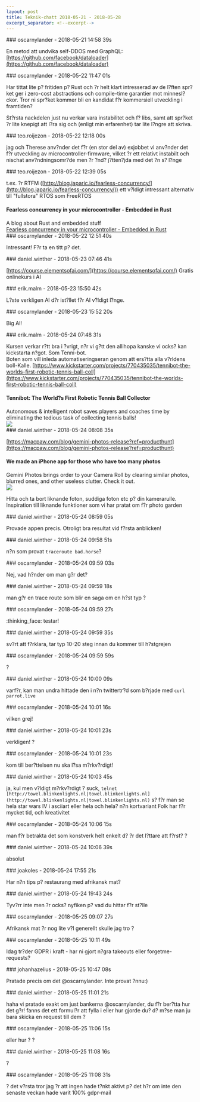 ```yaml
---
layout: post
title: Teknik-chatt 2018-05-21 - 2018-05-28
excerpt_separator: <!--excerpt-->
---
```

<section class="message" markdown="1">
### oscarnylander - 2018-05-21 14:58 39s

En metod att undvika self-DDOS med GraphQL: [https://github.com/facebook/dataloader](https://github.com/facebook/dataloader)
</section>
<section class="message" markdown="1">
### oscarnylander - 2018-05-22 11:47 01s

Har tittat lite p? fritiden p? Rust och ?r helt klart intresserad av de l?ften spr?ket ger i zero-cost abstractions och compile-time garantier mot minnesl?ckor. Tror ni spr?ket kommer bli en kandidat f?r kommersiell utveckling i framtiden?

St?rsta nackdelen just nu verkar vara instabilitet och f? libs, samt att spr?ket ?r lite knepigt att l?ra sig och (enligt min erfarenhet) tar lite l?ngre att skriva.
</section>
<section class="message" markdown="1">
### teo.roijezon - 2018-05-22 12:18 00s

jag och Therese anv?nder det f?r (en stor del av) exjobbet
vi anv?nder det f?r utveckling av microcontroller-firmware, vilket ?r ett relativt instabilt och nischat anv?ndningsomr?de
men ?r ?nd? j?tten?jda med det ?n s? l?nge
</section>
<section class="message" markdown="1">
### teo.roijezon - 2018-05-22 12:39 05s

t.ex. ?r RTFM ([http://blog.japaric.io/fearless-concurrency/](http://blog.japaric.io/fearless-concurrency/)) ett v?ldigt intressant alternativ till "fullstora" RTOS som FreeRTOS

<div class="attachment"><h4>Fearless concurrency in your microcontroller - Embedded in Rust</h4><div class="text">A blog about Rust and embedded stuff</div>
<a href="http://blog.japaric.io/fearless-concurrency/">Fearless concurrency in your microcontroller - Embedded in Rust</a></div>
    
</section>
<section class="message" markdown="1">
### oscarnylander - 2018-05-22 12:51 40s

Intressant! F?r ta en titt p? det.
</section>
<section class="message" markdown="1">
### daniel.winther - 2018-05-23 07:46 41s

[https://course.elementsofai.com/](https://course.elementsofai.com/)
Gratis onlinekurs i AI
</section>
<section class="message" markdown="1">
### erik.malm - 2018-05-23 15:50 42s

L?ste verkligen Al d?r ist?llet f?r AI v?ldigt l?nge.
</section>
<section class="message" markdown="1">
### oscarnylander - 2018-05-23 15:52 20s

Big Al!
</section>
<section class="message" markdown="1">
### erik.malm - 2018-05-24 07:48 31s

Kursen verkar r?tt bra i ?vrigt, n?r vi g?tt den allihopa kanske vi ocks? kan kickstarta n?got. Som Tenni-bot.  
Boten som vill inleda automatiseringseran genom att ers?tta alla v?rldens boll-Kalle.   [https://www.kickstarter.com/projects/770435035/tennibot-the-worlds-first-robotic-tennis-ball-coll](https://www.kickstarter.com/projects/770435035/tennibot-the-worlds-first-robotic-tennis-ball-coll)

<div class="attachment"><h4>Tennibot: The World?s First Robotic Tennis Ball Collector</h4><div class="text">Autonomous &amp; intelligent robot saves players and coaches time by eliminating the tedious task of collecting tennis balls!</div>
<a href="https://www.kickstarter.com/projects/770435035/tennibot-the-worlds-first-robotic-tennis-ball-coll"><img src="https://ksr-ugc.imgix.net/assets/020/677/032/f0bfed73a1832be0306c35e25190232d_original.jpg?crop=faces&w=1552&h=873&fit=crop&v=1522090404&auto=format&q=92&s=a5f824cc6bd4cb17752fa0a00d740cf9" fallback="Tennibot: The World?s First Robotic Tennis Ball Collector"/></a></div>
    
</section>
<section class="message" markdown="1">
### daniel.winther - 2018-05-24 08:08 35s

[https://macpaw.com/blog/gemini-photos-release?ref=producthunt](https://macpaw.com/blog/gemini-photos-release?ref=producthunt)

<div class="attachment"><h4>We made an iPhone app for those who have too many photos</h4><div class="text">Gemini Photos brings order to your Camera Roll by clearing similar photos, blurred ones, and other useless clutter. Check it out.</div>
<a href="https://macpaw.com/blog/gemini-photos-release?ref=producthunt"><img src="https://cdn.macpaw.com/uploads/images/blogOG.jpg" fallback="We made an iPhone app for those who have too many photos"/></a></div>
    
Hitta och ta bort liknande foton, suddiga foton etc p? din kamerarulle. 
Inspiration till liknande funktioner som vi har pratat om f?r photo garden
</section>
<section class="message" markdown="1">
### daniel.winther - 2018-05-24 08:59 05s

Provade appen precis. Otroligt bra resultat vid f?rsta anblicken!
</section>
<section class="message" markdown="1">
### daniel.winther - 2018-05-24 09:58 51s

n?n som provat `traceroute bad.horse`?
</section>
<section class="message" markdown="1">
### oscarnylander - 2018-05-24 09:59 03s

Nej, vad h?nder om man g?r det?
</section>
<section class="message" markdown="1">
### daniel.winther - 2018-05-24 09:59 18s

man g?r en trace route som blir en saga om en h?st typ ?
</section>
<section class="message" markdown="1">
### oscarnylander - 2018-05-24 09:59 27s

:thinking_face:
testar!

<!--excerpt-->
</section>
<section class="message" markdown="1">
### daniel.winther - 2018-05-24 09:59 35s

sv?rt att f?rklara,
tar typ 10-20 steg innan du kommer till h?stgrejen
</section>
<section class="message" markdown="1">
### oscarnylander - 2018-05-24 09:59 59s

?
</section>
<section class="message" markdown="1">
### daniel.winther - 2018-05-24 10:00 09s

varf?r, kan man undra
hittade den i n?n twittertr?d som b?rjade med `curl parrot.live`
</section>
<section class="message" markdown="1">
### oscarnylander - 2018-05-24 10:01 16s

vilken grej!
</section>
<section class="message" markdown="1">
### daniel.winther - 2018-05-24 10:01 23s

verkligen! ?
</section>
<section class="message" markdown="1">
### oscarnylander - 2018-05-24 10:01 23s

kom till ber?ttelsen nu
ska l?sa
m?rkv?rdigt!
</section>
<section class="message" markdown="1">
### daniel.winther - 2018-05-24 10:03 45s

ja, kul men v?ldigt m?rkv?rdigt ?
suck, `telnet [http://towel.blinkenlights.nl|towel.blinkenlights.nl](http://towel.blinkenlights.nl|towel.blinkenlights.nl)` s? f?r man se hela star wars IV i asciiart
eller hela och hela? n?n kortvariant
Folk har f?r mycket tid, och kreativitet
</section>
<section class="message" markdown="1">
### oscarnylander - 2018-05-24 10:06 15s

man f?r betrakta det som konstverk helt enkelt
d? ?r det l?ttare att f?rst? ?
</section>
<section class="message" markdown="1">
### daniel.winther - 2018-05-24 10:06 39s

absolut
</section>
<section class="message" markdown="1">
### joakoles - 2018-05-24 17:55 21s

Har n?n tips p? restaurang med afrikansk mat?
</section>
<section class="message" markdown="1">
### daniel.winther - 2018-05-24 19:43 24s

Tyv?rr inte men ?r ocks? nyfiken p? vad du hittar f?r st?lle
</section>
<section class="message" markdown="1">
### oscarnylander - 2018-05-25 09:07 27s

Afrikansk mat ?r nog lite v?l generellt skulle jag tro ?
</section>
<section class="message" markdown="1">
### oscarnylander - 2018-05-25 10:11 49s

Idag tr?der GDPR i kraft - har ni gjort n?gra takeouts eller forgetme-requests?
</section>
<section class="message" markdown="1">
### johanhazelius - 2018-05-25 10:47 08s

Pratade precis om det @oscarnylander. Inte provat ?nnu:)
</section>
<section class="message" markdown="1">
### daniel.winther - 2018-05-25 11:01 21s

haha vi pratade exakt om just bankerna @oscarnylander, du f?r ber?tta hur det g?r!
fanns det ett formul?r att fylla i eller hur gjorde du?
d? m?se man ju bara skicka en request till dem ?
</section>
<section class="message" markdown="1">
### oscarnylander - 2018-05-25 11:06 15s

eller hur ?
?
</section>
<section class="message" markdown="1">
### daniel.winther - 2018-05-25 11:08 16s

?
</section>
<section class="message" markdown="1">
### oscarnylander - 2018-05-25 11:08 31s

?
det v?rsta tror jag ?r att ingen hade t?nkt aktivt p? det h?r om inte den senaste veckan hade varit 100% gdpr-mail
</section>
